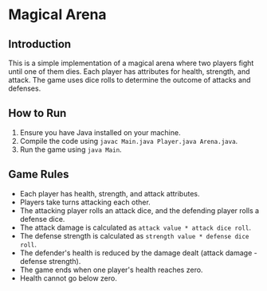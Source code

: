 # Magical Arena

## Introduction
This is a simple implementation of a magical arena where two players fight until one of them dies. Each player has attributes for health, strength, and attack. The game uses dice rolls to determine the outcome of attacks and defenses.

## How to Run
1. Ensure you have Java installed on your machine.
2. Compile the code using `javac Main.java Player.java Arena.java`.
3. Run the game using `java Main`.

## Game Rules
- Each player has health, strength, and attack attributes.
- Players take turns attacking each other.
- The attacking player rolls an attack dice, and the defending player rolls a defense dice.
- The attack damage is calculated as `attack value * attack dice roll`.
- The defense strength is calculated as `strength value * defense dice roll`.
- The defender's health is reduced by the damage dealt (attack damage - defense strength).
- The game ends when one player's health reaches zero.
- Health cannot go below zero.
